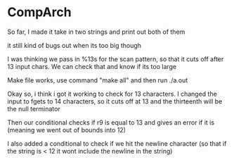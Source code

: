 # CompArch


So far, I made it take in two strings and print out both of them

it still kind of bugs out when its too big though

I was thinking we pass in %13s for the scan pattern, 
so that it cuts off after 13 input chars. We can check that
and know if its too large

Make file works, use command "make all" and then run ./a.out 


Okay so, i think i got it working to check for 13 characters. 
I changed the input to fgets to 14 characters, so it cuts off 
at 13 and the thirteenth will be the null terminator

Then our conditional checks if r9 is equal to 13 and gives an error if it is 
(meaning we went out of bounds into 12)

I also added a conditional to check if we hit the newline character (so that if the 
string is < 12 it wont include the newline in the string)
